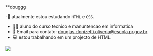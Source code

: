 
**douggg

-🔭 atualmente estou estudando  `HTML` e `CSS`.
- 👨‍🎓 aluno do curso tecnico e manuntencao em informatica
- 📧  Email para contato: douglas.donizetti.oliveria@escola.pr.gov.br
- 💻 estou trabalhando em um projecto de HTML.


![](https://i.imgur.com/6FO692S.gif)
